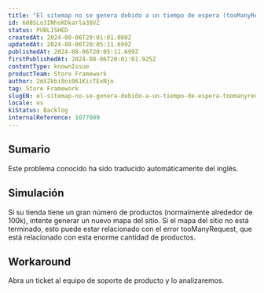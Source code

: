 ```yaml
---
title: "El sitemap no se genera debido a un tiempo de espera (tooManyRequests)"
id: 60BSLo3INhsKDkarla38VZ
status: PUBLISHED
createdAt: 2024-08-06T20:01:01.080Z
updatedAt: 2024-08-06T20:05:11.699Z
publishedAt: 2024-08-06T20:05:11.699Z
firstPublishedAt: 2024-08-06T20:01:01.925Z
contentType: knownIssue
productTeam: Store Framework
author: 2mXZkbi0oi061KicTExNjo
tag: Store Framework
slugEN: el-sitemap-no-se-genera-debido-a-un-tiempo-de-espera-toomanyrequests
locale: es
kiStatus: Backlog
internalReference: 1077009
---
```


## Sumario

<div class="alert alert-info">
  <p>Este problema conocido ha sido traducido automáticamente del inglés.</p>
</div>



## Simulación


Si su tienda tiene un gran número de productos (normalmente alrededor de 100k), intente generar un nuevo mapa del sitio. Si el mapa del sitio no está terminado, esto puede estar relacionado con el error tooManyRequest, que está relacionado con esta enorme cantidad de productos.



## Workaround


Abra un ticket al equipo de soporte de producto y lo analizaremos.





